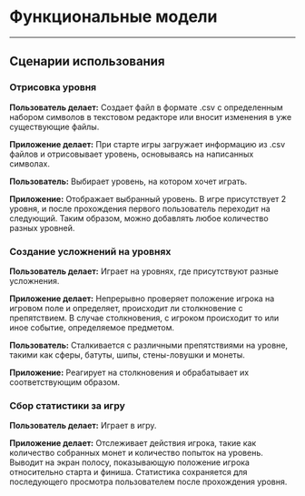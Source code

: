 # Функциональные модели
---

## Сценарии использования

### Отрисовка уровня

**Пользователь делает:** Создает файл в формате .csv с определенным набором символов в текстовом редакторе или вносит изменения в уже существующие файлы.

**Приложение делает:** При старте игры загружает информацию из .csv файлов и отрисовывает уровень, основываясь на написанных символах.

**Пользователь:** Выбирает уровень, на котором хочет играть.

**Приложение:** Отображает выбранный уровень. В игре присутствует 2 уровня, и после прохождения первого пользователь переходит на следующий. Таким образом, можно добавлять любое количество разных уровней.

### Создание усложнений на уровнях

**Пользователь делает:** Играет на уровнях, где присутствуют разные усложнения.

**Приложение делает:** Непрерывно проверяет положение игрока на игровом поле и определяет, происходит ли столкновение с препятствием. В случае столкновения, с игроком происходит то или иное событие, определяемое предметом.

**Пользователь:** Сталкивается с различными препятствиями на уровне, такими как сферы, батуты, шипы, стены-ловушки и монеты.

**Приложение:** Реагирует на столкновения и обрабатывает их соответствующим образом.

### Сбор статистики за игру

**Пользователь делает:** Играет в игру.

**Приложение делает:** Отслеживает действия игрока, такие как количество собранных монет и количество попыток на уровень. Выводит на экран полосу, показывающую положение игрока относительно старта и финиша. Статистика сохраняется для последующего просмотра пользователем после прохождения уровня.
